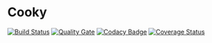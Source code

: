# Cooky

[![Build Status](http://jenkins-swe.it.dh-karlsruhe.de/buildStatus/icon?job=Cooky)](http://jenkins-swe.it.dh-karlsruhe.de/job/Cooky/)
[![Quality Gate](http://sonarqube.it.dh-karlsruhe.de/api/badges/gate?key=Cooky%3ACookyApp)](http://sonarqube.it.dh-karlsruhe.de/overview?id=Cooky%3ACookyApp)
[![Codacy Badge](https://api.codacy.com/project/badge/Grade/8e442638bad249d6b1b738c7e5a8ede4)](https://www.codacy.com/app/fueranmeldungen/Cooky?utm_source=github.com&amp;utm_medium=referral&amp;utm_content=1developer1/Cooky&amp;utm_campaign=Badge_Grade)
[![Coverage Status](https://coveralls.io/repos/github/1developer1/Cooky/badge.svg?branch=master)](https://coveralls.io/github/1developer1/Cooky?branch=master)
